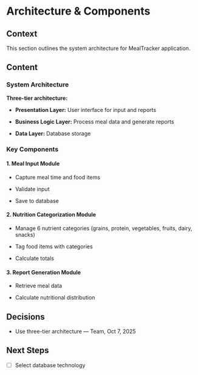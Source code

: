 # Architecture & Components



## Context

This section outlines the system architecture for MealTracker application.



## Content



### System Architecture

**Three-tier architecture:**

- **Presentation Layer:** User interface for input and reports

- **Business Logic Layer:** Process meal data and generate reports

- **Data Layer:** Database storage



### Key Components



#### 1. Meal Input Module

- Capture meal time and food items

- Validate input

- Save to database



#### 2. Nutrition Categorization Module

- Manage 6 nutrient categories (grains, protein, vegetables, fruits, dairy, snacks)

- Tag food items with categories

- Calculate totals



#### 3. Report Generation Module

- Retrieve meal data

- Calculate nutritional distribution



## Decisions

- Use three-tier architecture — Team, Oct 7, 2025



## Next Steps

- [ ] Select database technology
